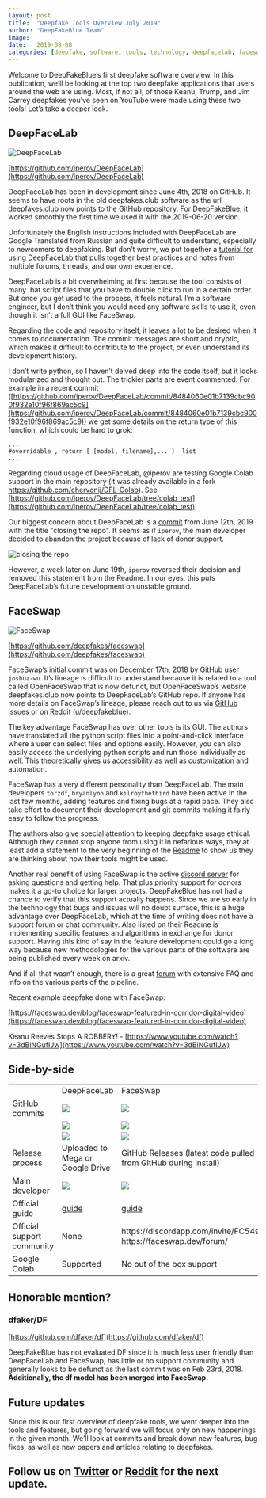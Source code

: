 ```yaml
---
layout: post
title:  "Deepfake Tools Overview July 2019"
author: "DeepFakeBlue Team"
image: 
date:   2019-08-08
categories: [deepfake, software, tools, technology, deepfacelab, faceswap]
---
```


Welcome to DeepFakeBlue’s first deepfake software overview. In this publication, we’ll be looking at the top two deepfake applications that users around the web are using. Most, if not all, of those Keanu, Trump, and Jim Carrey deepfakes you’ve seen on YouTube were made using these two tools! Let’s take a deeper look.

## DeepFaceLab

![DeepFaceLab](https://i.imgur.com/LPeZ7z6.jpg)

[https://github.com/iperov/DeepFaceLab](https://github.com/iperov/DeepFaceLab)

DeepFaceLab has been in development since June 4th, 2018 on GitHub. It seems to have roots in the old deepfakes.club software as the url [deepfakes.club](https://deepfakes.club) now points to the GitHub repository. For DeepFakeBlue, it worked smoothly the first time we used it with the 2019-06-20 version. 

Unfortunately the English instructions included with DeepFaceLab are Google Translated from Russian and quite difficult to understand, especially to newcomers to deepfaking. But don’t worry, we put together a [tutorial for using DeepFaceLab](https://pub.dfblue.com/pub/2019-07-27-deepfacelab-tutorial) that pulls together best practices and notes from multiple forums, threads, and our own experience.

DeepFaceLab is a bit overwhelming at first because the tool consists of many .bat script files that you have to double click to run in a certain order. But once you get used to the process, it feels natural. I’m a software engineer, but I don’t think you would need any software skills to use it, even though it isn’t a full GUI like FaceSwap.

Regarding the code and repository itself, it leaves a lot to be desired when it comes to documentation. The commit messages are short and cryptic, which makes it difficult to contribute to the project, or even understand its development history. 

I don’t write python, so I haven’t delved deep into the code itself, but it looks modularized and thought out. The trickier parts are event commented. For example in a recent commit ([https://github.com/iperov/DeepFaceLab/commit/8484060e01b7139cbc900f932e10f96f869ac5c9](https://github.com/iperov/DeepFaceLab/commit/8484060e01b7139cbc900f932e10f96f869ac5c9)) we get some details on the return type of this function, which could be hard to grok: 

```
...
#overridable , return [ [model, filename],... ]  list
...
```

Regarding cloud usage of DeepFaceLab, @iperov are testing Google Colab support in the main repository (it was already available in a fork https://github.com/chervonij/DFL-Colab). See [https://github.com/iperov/DeepFaceLab/tree/colab_test](https://github.com/iperov/DeepFaceLab/tree/colab_test) 

Our biggest concern about DeepFaceLab is a [commit](https://github.com/iperov/DeepFaceLab/commit/3d29130d5c68b816fcb69b771c2d5dc58351e2e2) from June 12th, 2019 with the title "closing the repo". It seems as if `iperov`, the main developer decided to abandon the project because of lack of donor support.

![closing the repo](https://i.imgur.com/6AjW9Po.jpg)

However, a week later on June 19th, `iperov` reversed their decision and removed this statement from the Readme. In our eyes, this puts DeepFaceLab’s future development on unstable ground.

## FaceSwap

![FaceSwap](https://i.imgur.com/OHawBOf.jpg)

[https://github.com/deepfakes/faceswap](https://github.com/deepfakes/faceswap)

FaceSwap’s initial commit was on December 17th, 2018 by GitHub user `joshua-wu`. It’s lineage is difficult to understand because it is related to a tool called OpenFaceSwap that is now defunct, but OpenFaceSwap’s website deepfakes.club now points to DeepFaceLab’s GitHub repo. If anyone has more details on FaceSwap’s lineage, please reach out to us via [GitHub issues](https://github.com/dfblue/dfblue.github.io/issues) or on Reddit (u/deepfakeblue).

The key advantage FaceSwap has over other tools is its GUI. The authors have translated all the python script files into a point-and-click interface where a user can select files and options easily. However, you can also easily access the underlying python scripts and run those individually as well. This theoretically gives us accessibility as well as customization and automation.

FaceSwap has a very different personality than DeepFaceLab. The main developers `torzdf`, `bryanlyon` and `kilroythethird` have been active in the last few months, adding features and fixing bugs at a rapid pace. They also take effort to document their development and git commits making it fairly easy to follow the progress.

The authors also give special attention to keeping deepfake usage ethical. Although they cannot stop anyone from using it in nefarious ways, they at least add a statement to the very beginning of the [Readme](https://github.com/deepfakes/faceswap/blob/master/README.md) to show us they are thinking about how their tools might be used.

Another real benefit of using FaceSwap is the active [discord server](https://discordapp.com/invite/FC54sYg) for asking questions and getting help. That plus priority support for donors makes it a go-to choice for larger projects. DeepFakeBlue has not had a chance to verify that this support actually happens. Since we are so early in the technology that bugs and issues will no doubt surface, this is a huge advantage over DeepFaceLab, which at the time of writing does not have a support forum or chat community. Also listed on their Readme is implementing specific features and algorithms in exchange for donor support. Having this kind of say in the feature development could go a long way because new methodologies for the various parts of the software are being published every week on arxiv.

And if all that wasn’t enough, there is a great [forum](https://faceswap.dev/forum/index.php) with extensive FAQ and info on the various parts of the pipeline.

Recent example deepfake done with FaceSwap:

[https://faceswap.dev/blog/faceswap-featured-in-corridor-digital-video](https://faceswap.dev/blog/faceswap-featured-in-corridor-digital-video) 

Keanu Reeves Stops A ROBBERY! - [https://www.youtube.com/watch?v=3dBiNGufIJw](https://www.youtube.com/watch?v=3dBiNGufIJw)

## Side-by-side

<table>
  <tr>
    <td></td>
    <td>DeepFaceLab</td>
    <td>FaceSwap</td>
  </tr>
  <tr>
    <td>GitHub commits</td>
    <td><img src="https://imgur.com/xLkyqQB.jpg"></td>
    <td><img src="https://imgur.com/LbwPw4X.jpg"></td>
  </tr>
  <tr>
    <td></td>
    <td><img src="https://imgur.com/zjAI3Xu.jpg"></td>
    <td><img src="https://imgur.com/6S2MJIr.jpg"></td>
  </tr>
  <tr>
    <td></td>
    <td><img src="https://imgur.com/Cn2EnIt.jpg"></td>
    <td><img src="https://imgur.com/tv12IxN.jpg"></td>
  </tr>
  <tr>
    <td>Release process</td>
    <td>Uploaded to Mega or Google Drive</td>
    <td>GitHub Releases (latest code pulled from GitHub during install)</td>
  </tr>
  <tr>
    <td>Main developer</td>
    <td><img src="https://imgur.com/MSf3nNR.jpg"></td>
    <td><img src="https://imgur.com/E7cEZ5T.jpg"></td>
  </tr>
  <tr>
    <td>Official guide</td>
    <td><a href="https://github.com/iperov/DeepFaceLab/blob/master/doc/manual_en_google_translated.pdf">guide</a></td>
    <td><a href="https://faceswap.dev/forum/viewtopic.php?f=4&t=20">guide</a></td>
  </tr>
  <tr>
    <td>Official support community</td>
    <td>None</td>
    <td>https://discordapp.com/invite/FC54sYg
https://faceswap.dev/forum/</td>
  </tr>
  <tr>
    <td>Google Colab</td>
    <td>Supported</td>
    <td>No out of the box support</td>
  </tr>
</table>

## Honorable mention?

### dfaker/DF

[https://github.com/dfaker/df](https://github.com/dfaker/df) 

DeepFakeBlue has not evaluated DF since it is much less user friendly than DeepFaceLab and FaceSwap, has little or no support community and generally looks to be defunct as the last commit was on Feb 23rd, 2018. **Additionally, the df model has been merged into FaceSwap.**

## Future updates

Since this is our first overview of deepfake tools, we went deeper into the tools and features, but going forward we will focus only on new happenings in the given month. We’ll look at commits and break down new features, bug fixes, as well as new papers and articles relating to deepfakes.

## Follow us on [Twitter](https://twitter.com/dfblue) or [Reddit](https://reddit.com/u/deepfakeblue) for the next update.

